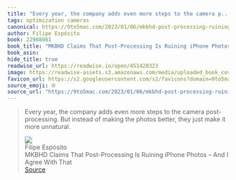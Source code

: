 ```yaml
---
title: "Every year, the company adds even more steps to the camera p..."
tags: optimization cameras
canonical: https://9to5mac.com/2023/01/06/mkbhd-post-processing-ruining-iphone-photos/
author: Filipe Espósito
book: 22988861
book_title: "MKBHD Claims That Post-Processing Is Ruining iPhone Photos – And I Agree With That"
book_asin: 
hide_title: true
readwise_url: https://readwise.io/open/451428323
image: https://readwise-assets.s3.amazonaws.com/media/uploaded_book_covers/profile_265723/iPhone-14-Pro-Max-camera-2.webp
favicon_url: https://s2.googleusercontent.com/s2/favicons?domain=9to5mac.com
source_emoji: 🌐
source_url: "https://9to5mac.com/2023/01/06/mkbhd-post-processing-ruining-iphone-photos/#:~:text=Every%20year%2C%20the,it%20more%20unnatural."
---
```


> Every year, the company adds even more steps to the camera post-processing. But instead of making the photos better, they just make it more unnatural.
> <div class="quoteback-footer"><div class="quoteback-avatar"><img class="mini-favicon" src="https://s2.googleusercontent.com/s2/favicons?domain=9to5mac.com"></div><div class="quoteback-metadata"><div class="metadata-inner"><span style="display:none">FROM:</span><div aria-label="Filipe Espósito" class="quoteback-author"> Filipe Espósito</div><div aria-label="MKBHD Claims That Post-Processing Is Ruining iPhone Photos – And I Agree With That" class="quoteback-title"> MKBHD Claims That Post-Processing Is Ruining iPhone Photos – And I Agree With That</div></div></div><div class="quoteback-backlink"><a target="_blank" aria-label="go to the full text of this quotation" rel="noopener" href="https://9to5mac.com/2023/01/06/mkbhd-post-processing-ruining-iphone-photos/#:~:text=Every%20year%2C%20the,it%20more%20unnatural." class="quoteback-arrow"> Source</a></div></div>